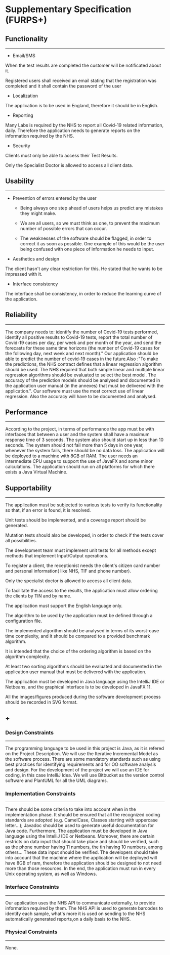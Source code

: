 # Supplementary Specification (FURPS+)

## Functionality

____

* Email/SMS

When the test results are completed the customer will be notificated about it.

Registered users shall received an email stating that the registration was completed and it shall contain the password of the user

* Localization

The application is to be used in England, therefore it should be in English.

* Reporting

Many Labs is required by the NHS to report all Covid-19 related information, daily. Therefore the application needs to generate reports on the information required by the NHS.

* Security

Clients must only be able to access their Test Results.

Only the Specialist Doctor is allowed to access all client data.

## Usability 

____

* Prevention of errors entered by the user

  * Being always one step ahead of users helps us predict any mistakes they might make.

  * We are all users, so we must think as one, to prevent the maximum number of possible errors that can occur.

  * The weaknesses of the software should be flagged, in order to correct it as soon as possible. One example of this would be the user being confused with one piece of information he needs to input.

* Aesthetics and design

The client hasn't any clear restriction for this. He stated that he wants to be impressed with it.

* Interface consistency

The interface shall be consistency, in order to reduce the learning curve of the application.

## Reliability
____
The company needs to: identify the number of Covid-19 tests performed, identify all positive results to Covid-19 tests, report the total number of Covid-19 cases per day, per week and per month of the year, and send the forecasts for these same time horizons (the number of Covid-19 cases for the following day, next week and next month)." Our application should be able to predict the number of covid-19 cases in the future.Also :"To make the predictions, the NHS contract defines that a linear regression algorithm should be used. The NHS required that both simple linear and multiple linear regression algorithms should be evaluated to select the best model. The accuracy of the prediction models should be analysed and documented in the application user manual (in the annexes) that must be delivered with the application.". Our software must use the most correct use of linear regression. Also the accuracy will have to be documented and analysed.	


## Performance
__________________
According to the project, in terms of performance the app must be with interfaces that between a user and the system shall have a maximum response time of 3 seconds. The system also should start up in less than 10 seconds. The system should not fail more than 5 days in one year, whenever the system fails, there should be no data loss. The application will be deployed to a machine with 8GB of RAM. The user needs an intermediate CPU usage to support the use of JavaFX and some minor calculations. The application should run on all platforms for which there exists a Java Virtual Machine.


## Supportability
_____
The application must be subjected to various tests to verify its functionality so that, if an error is found, it is resolved.

Unit tests should be implemented, and a coverage report should be generated. 

Mutation tests should also be developed, in order to check if the tests cover all possibilities.

The development team must implement unit tests for all methods except methods that implement Input/Output operations.

To register a client, the receptionist needs the client's citizen card number and personal information( like NHS, TIF and phone number).

Only the specialist doctor is allowed to access all client data. 

To facilitate the access to the results, the application must allow ordering the clients by TIN and by name. 

The application must support the English language only.

The algorithm to be used by the application must be defined through a configuration file.

The implemented algorithm should be analysed in terms of its worst-case time complexity, and it should be compared to a provided benchmark algorithm. 

It is intended that the choice of the ordering algorithm is based on the algorithm complexity.

At least two sorting algorithms should be evaluated and documented in the application user manual that must be delivered with the application.

The application must be developed in Java language using the IntelliJ IDE or Netbeans, and the  graphical interface is to be developed in JavaFX 11.

All the images/figures produced during the software development process should be recorded in SVG format.

## +

### Design Constraints
____

The programming language to be used in this project is Java, as it is refered on the Project Description. We will use the Iterative Incremental Model as the software process. There are some mandatory standards such as using best practices for identifying requirements and for OO software analysis and design. For the development of the project we will use an IDE for coding, in this case IntelliJ Idea. We will use Bitbucket as the version control software and PlantUML for all the UML diagrams.

### Implementation Constraints

____

There should be some criteria to take into account when in the implementation phase. It should be ensured that all the recognized coding standards are adopted (e.g. CamelCase, Classes starting with uppercase letter...); Javadoc should be used to generate useful documentation for Java code. Furthermore, The application must be developed in Java language using the IntelliJ IDE or Netbeans. Moreover, there are certain restricts on data input that should take place and should be verified, such as the phone number having 11 numbers, the tin having 10 numbers, among others... These data input should be verified. The developers should take into account that the machine where the application will be deployed will have 8GB of ram, therefore the application should be designed to not need more than those resources. In the end, the application must run in every Unix operating system, as well as Windows.


### Interface Constraints

____
Our application uses the NHS API to communicate externally, to provide information required by them. The NHS API is used to generate barcodes to identify each sample, what's more it is used on sending to the NHS automatically generated reports,on a daily basis to the NHS.

### Physical Constraints

____
None.
